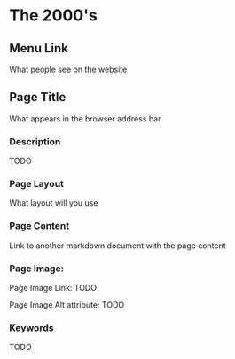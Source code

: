 # The 2000's

## Menu Link
What people see on the website


## Page Title
What appears in the browser address bar


### Description
TODO


### Page Layout
What layout will you use

### Page Content
Link to another markdown document with the page content



### Page Image:

Page Image Link: TODO

Page Image Alt attribute: TODO


### Keywords
TODO